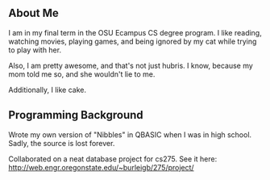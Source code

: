 About Me
--------
I am in my final term in the OSU Ecampus CS degree program. I like reading, watching movies, playing games, and being ignored by my cat while trying to play with her.

Also, I am pretty awesome, and that's not just hubris. I know, because my mom told me so, and she wouldn't lie to me.

Additionally, I like cake.

Programming Background
----------------------
Wrote my own version of "Nibbles" in QBASIC when I was in high school. Sadly, the source is lost forever.

Collaborated on a neat database project for cs275. See it here: http://web.engr.oregonstate.edu/~burleigb/275/project/

